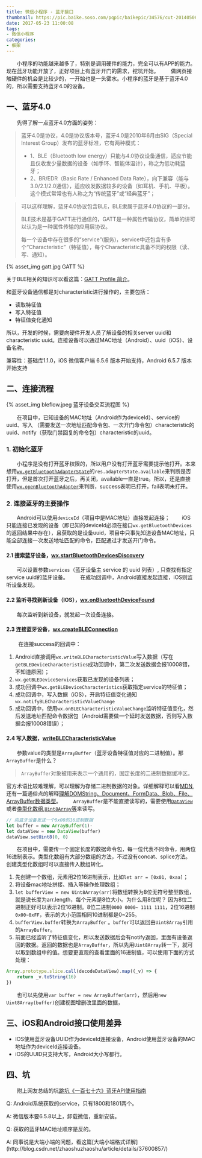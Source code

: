 ```yaml
---
title: 微信小程序 - 蓝牙接口
thumbnail: https://pic.baike.soso.com/pqpic/baikepic/34576/cut-20140506154508-492844147.jpg/0
date: 2017-05-23 11:00:08
tags: 
- 微信小程序
categories: 
- 框架
---
```


　　小程序的功能越来越多了，特别是调用硬件的能力，完全可以有APP的能力。现在蓝牙功能开放了，正好项目上有蓝牙开门的需求，挖坑开始。
　　做网页接触硬件的机会是比较少的，一开始也是一头雾水。小程序的蓝牙是基于蓝牙4.0的，所以需要支持蓝牙4.0的设备。

## 一、蓝牙4.0
　　先得了解一点蓝牙4.0方面的姿势：
> 蓝牙4.0是协议，4.0是协议版本号，蓝牙4.0是2010年6月由SIG（Special Interest Group）发布的蓝牙标准，它有两种模式：
> * 1、BLE（Bluetooth low energy）只能与4.0协议设备通信，适应节能且仅收发少量数据的设备（如手环、智能体温计），称之为低功耗蓝牙；
> * 2、BR/EDR（Basic Rate / Enhanced Data Rate），向下兼容（能与3.0/2.1/2.0通信），适应收发数据较多的设备（如耳机、手机、平板）。这个模式常常也有人称之为“传统蓝牙”或“经典蓝牙”；

> <p>可以这样理解，蓝牙4.0协议包含BLE，BLE隶属于蓝牙4.0协议的一部分。<p>
> <p>BLE技术是基于GATT进行通信的，GATT是一种属性传输协议，简单的讲可以认为是一种属性传输的应用层协议。</p>
> <p>每一个设备中存在很多的“service”(服务)，service中还包含有多个“Characteristic”（特征值），每个Characteristic具备不同的权限（读、写、通知）。</p>

<!--more-->

{% asset_img gatt.jpg GATT %}

关于BLE相关的知识可以看这篇：[GATT Profile 简介](https://www.race604.com/gatt-profile-intro/)。

和蓝牙设备通信都是对characteristic进行操作的，主要包括：
* 读取特征值
* 写入特征值
* 特征值变化通知

所以，开发的时候，需要向硬件开发人员了解设备的相关server uuid和characteristic uuid。连接设备可以通过MAC地址（Android）、uuid（iOS）、设备名称。

兼容性：基础库1.1.0，iOS 微信客户端 6.5.6 版本开始支持，Android 6.5.7 版本开始支持

## 二、连接流程

{% asset_img bleflow.jpeg 蓝牙设备交互流程图 %}

　　在项目中，已知设备的MAC地址（Android作为deviceId）、service的uuid、写入 （需要发送一次地址匹配命令包、一次开门命令包）characteristic的uuid、notify（获取门禁回复的命令包）characteristic的uuid。

### 1. 初始化蓝牙
　　小程序是没有打开蓝牙权限的，所以用户没有打开蓝牙需要提示他打开。本来想用[`wx.getBluetoothAdapterState`](https://mp.weixin.qq.com/debug/wxadoc/dev/api/bluetooth.html#wxgetbluetoothadapterstateobject)的`res.adapterState.available`来判断是否打开，但是首次打开蓝牙之后，再关闭，available一直是true。所以，还是直接使用[`wx.openBluetoothAdapter`](https://mp.weixin.qq.com/debug/wxadoc/dev/api/bluetooth.html#wxopenbluetoothadapterobject)来判断，success表明已打开，fail表明未打开。

### 2. 连接蓝牙的主要操作
　　Android可以使用`deviceId`（项目中是MAC地址）直接发起连接；
　　iOS只能连接已发现的设备（即已知的deviceId必须在接口`wx.getBluetoothDevices`的返回结果中存在），且获取的是设备uuid，项目中只事先知道设备MAC地址，只能全部连接一次发送地址匹配的命令，匹配通过才发送开门命令。

#### 2.1 搜索蓝牙设备，[wx.startBluetoothDevicesDiscovery](https://mp.weixin.qq.com/debug/wxadoc/dev/api/bluetooth.html#wxstartbluetoothdevicesdiscoveryobject)
　　可以设置参数`services`（蓝牙设备主 service 的 uuid 列表）, 只查找有指定service uuid的蓝牙设备。
　　在成功回调中，Android直接发起连接，iOS则监听设备发现。

#### 2.2 监听寻找到新设备（IOS），[wx.onBluetoothDeviceFound](https://mp.weixin.qq.com/debug/wxadoc/dev/api/bluetooth.html#wxonbluetoothdevicefoundcallback)
　　每次监听到新设备，就发起一次设备连接。

#### 2.3 连接蓝牙设备，[wx.createBLEConnection](https://mp.weixin.qq.com/debug/wxadoc/dev/api/bluetooth.html#wxcreatebleconnectionobject)
　　 在连接success的回调中：
1. Android直接调用`wx.writeBLECharacteristicValue`写入数据（写在`getBLEDeviceCharacteristics`成功回调中，第二次发送数据会报10008错，不知道原因）；
2. `wx.getBLEDeviceServices`获取已发现的设备列表；
3. 成功回调中`wx.getBLEDeviceCharacteristics`获取指定service的特征值；
4. 成功回调中，写入数据（iOS），开启特征值变化通知`wx.notifyBLECharacteristicValueChange`
5. 成功回调中，使用`wx.onBLECharacteristicValueChange`监听特征值变化，然后发送地址匹配命令数据包（Android需要做一个延时发送数据，否则写入数据会报10008错误）；

#### 2.4 写入数据，[writeBLECharacteristicValue](https://mp.weixin.qq.com/debug/wxadoc/dev/api/bluetooth.html#wxwriteblecharacteristicvalueobject)
　　参数value的类型是`ArrayBuffer`（蓝牙设备特征值对应的二进制值）。那`ArrayBuffer`是什么？

> `ArrayBuffer`对象被用来表示一个通用的，固定长度的二进制数据缓冲区。

官方术语比较难理解，可以理解为存储二进制数据的对象。详细解释可以看[MDN](https://developer.mozilla.org/zh-CN/docs/Web/JavaScript/Reference/Global_Objects/ArrayBuffer),还有一篇通俗点的解释[理解DOMString、Document、FormData、Blob、File、ArrayBuffer数据类型](http://www.zhangxinxu.com/wordpress/2013/10/understand-domstring-document-formdata-blob-file-arraybuffer/)。
　　`ArrayBuffer`是不能直接读写的，需要使用[`DataView`](https://developer.mozilla.org/zh-CN/docs/Web/JavaScript/Reference/Global_Objects/DataView)或者[类型化数组,`Uint8Array`等](https://developer.mozilla.org/zh-CN/docs/Web/JavaScript/Typed_arrays)来读写。

```javascript
// 向蓝牙设备发送一个0x00的16进制数据
let buffer = new ArrayBuffer(1)·
let dataView = new DataView(buffer)
dataView.setUint8(0, 0)
```

　　在项目中，需要传一个固定长度的数据命令包，每一位代表不同命令，用两位16进制表示。类型化数组有大部分数组的方法，不过没有concat、splice方法。创建类型化数组时可以直接传入数组转化。
1. 先创建一个数组，元素用2位16进制表示，比如`let arr = [0x01, 0xaa]`；
2. 将设备mac地址拼接、插入等操作处理数组；
3. `let bufferView = new Uint8Array(arr)`将数组转换为8位无符号整型数组，就是说长度为arr.length，每个元素是8位大小。为什么用8位呢？ 因为8位二进制正好可以表示2位16进制。8位二进制`0000 0000~ 1111 1111`，2位16进制`0x00~0xFF`，表示的大小范围相同10进制都是0~255。
4. `bufferView.buffer`转换为`ArrayBuffer` 。`buffer`可以返回由`Uint8Array`引用的`ArrayBuffer`。
5. 前面已经监听了特征值变化，所以发送数据后会有notify返回，里面有设备返回的数据。返回的数据也是`ArrayBuffer`，所以先用`Uint8Array`转一下，就可以取到数组中的值。想要更直观的查看里面的16进制值，可以使用下面的方式处理：
```javascript
Array.prototype.slice.call(decodeDataView).map((_v) => {
    return _v.toString(16)
})
```

　　也可以先使用`var buffer = new ArrayBuffer(arr)`，然后用`new Uint8Array(buffer)`创建视图增删改里面的数据，

## 三、iOS和Android接口使用差异
* IOS使用蓝牙设备UUID作为deviceId连接设备，Android使用蓝牙设备的MAC地址作为deviceId连接设备。
* iOS的UUID只支持大写，Android大小写都行。

## 四、坑
　　附上网友总结的坑[跳坑《一百七十六》蓝牙API使用指南](http://www.wxapp-union.com/forum.php?mod=viewthread&tid=4052&highlight=%E8%93%9D%E7%89%99)
<p> Q: Android系统获取的service，只有1800和1801两个。</p>
<p> A: 微信版本要6.5.8以上，卸载微信，重新安装。</p>

<p> Q: 获取的蓝牙MAC地址顺序是反的。</p>
<p> A: 同事说是大端小端的问题，看这篇[大端小端格式详解](http://blog.csdn.net/zhaoshuzhaoshu/article/details/37600857/)</p>

